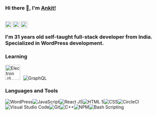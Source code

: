 ### Hi there 👋, I'm [Ankit!](https://sharethingz.com)

<br/>
<a href="https://twitter.com/Ankitgade1">
  <img align="left" alt="Ankit Gade| Twitter" width="22px" src="https://cdn.jsdelivr.net/npm/simple-icons@v3/icons/twitter.svg" />
</a>

<a href="https://www.linkedin.com/in/ankitgade/">
  <img align="left" alt="Linkedin" width="22px" src="https://cdn.jsdelivr.net/npm/simple-icons@v3/icons/linkedin.svg" />
</a>

<a href="https://www.instagram.com/__a__n__k__i__t__/">
  <img align="left" alt="Instagram" width="22px" src="https://cdn.jsdelivr.net/npm/simple-icons@v3/icons/instagram.svg" />
</a>
<br />

### I'm 31 years old self-taught full-stack developer from India. Specialized in WordPress development.

### Learning
<img src="https://upload.wikimedia.org/wikipedia/commons/9/91/Electron_Software_Framework_Logo.svg" width="48" height="48" title="Electron JS" style="margin-right: 10px" /><img src="https://img.icons8.com/color/48/000000/graphql.png" title="GraphQL"/>


### Languages and Tools
<img src="https://img.icons8.com/color/48/000000/wordpress.png" alt="WordPress" title="WordPress"/><img src="https://img.icons8.com/color/50/000000/javascript.png" title="JavaScript"/><img src="https://img.icons8.com/plasticine/48/000000/react.png" title="React JS"/><img src="https://img.icons8.com/dusk/48/000000/html-5.png" title="HTML 5"/><img src="https://img.icons8.com/nolan/48/css-filetype.png" title="CSS"/><img src="https://img.icons8.com/color/48/000000/circleci.png" title="CircleCI"/><img src="https://img.icons8.com/fluent/48/000000/visual-studio-code-2019.png" title="Visual Studio Code"/><img src="https://img.icons8.com/fluent/48/000000/github.png" title="Git"/><img src="https://img.icons8.com/ios-filled/48/000000/c-plus-plus-logo.png" title="C++" /><img src="https://img.icons8.com/color/48/000000/npm.png" title="NPM" /><img src="https://img.icons8.com/doodle/48/000000/console--v2.png" title="Bash Scripting"/>
